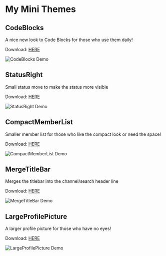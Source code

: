 # My Mini Themes
## CodeBlocks
A nice new look to Code Blocks for those who use them daily!

Download: [HERE](https://xcruxiex.github.io/BBDThemes/MiniThemes/CodeBlocks.theme.css)

![CodeBlocks Demo](https://i.imgur.com/rbmgHuJ.png)

## StatusRight
Small status move to make the status more visible

Download: [HERE](https://xcruxiex.github.io/BBDThemes/MiniThemes/StatusRight.theme.css)

![StatusRight Demo](https://i.imgur.com/6ys8086.png)

 ## CompactMemberList
Smaller member list for those who like the compact look or need the space! 

Download: [HERE](https://xcruxiex.github.io/BBDThemes/MiniThemes/CompactMemberList.theme.css) 

![CompactMemberList Demo](https://i.imgur.com/gnJ0mgf.png)

## MergeTitleBar
Merges the titlebar into the channel/search header line

Download: [HERE](https://xcruxiex.github.io/BBDThemes/MiniThemes/MergeTitleBar.theme.css)

![MergeTitleBar Demo](https://i.imgur.com/3ImR4sv.png)

## LargeProfilePicture
A larger profile picture for those who have no eyes!

Download: [HERE](https://xcruxiex.github.io/BBDThemes/MiniThemes/LargeProfilePicture.theme.css) 

![LargeProfilePicture Demo](https://i.imgur.com/OeukIzp.png)
